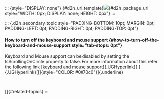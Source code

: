 ::: {style="DISPLAY: none"}
[](ms-xhelp:///?Id=d2h_url_template){#d2h_url_template}![](!package_url!){#d2h_package_url style="WIDTH: 0px; DISPLAY: none; HEIGHT: 0px"}
:::

::: {.d2h_secondary_topic style="PADDING-BOTTOM: 10pt; MARGIN: 0pt; PADDING-LEFT: 0pt; PADDING-RIGHT: 0pt; PADDING-TOP: 0pt"}
#### How to turn off the keyboard and mouse support {#how-to-turn-off-the-keyboard-and-mouse-support style="tab-stops: 0pt"}

Keyboard and Mouse support can be disabled by setting the IsScrollingOnCircle property to false. For more information about this refer the following link [[keyboard and mouse support]{.UGHyperlink}](ms-xhelp:///?Id=21b8eb08-0823-4f8b-9761-34ee211ba346)[.]{.UGHyperlink}[[]{style="COLOR: #0070c0"}]{.underline}

 

[]{#related-topics}
:::
